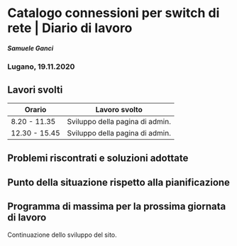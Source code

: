 

# Catalogo connessioni per switch di rete | Diario di lavoro
##### Samuele Ganci
### Lugano, 19.11.2020

## Lavori svolti


|Orario        |Lavoro svolto                 |
|--------------|------------------------------|
|8.20 - 11.35  |Sviluppo della pagina di admin.|
|12.30 - 15.45 |Sviluppo della pagina di admin.|
##  Problemi riscontrati e soluzioni adottate

##  Punto della situazione rispetto alla pianificazione

## Programma di massima per la prossima giornata di lavoro
Continuazione dello sviluppo del sito.
